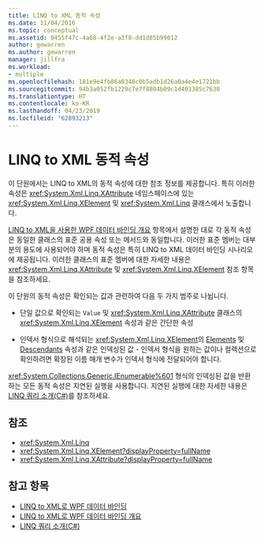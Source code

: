 ```yaml
---
title: LINQ to XML 동적 속성
ms.date: 11/04/2016
ms.topic: conceptual
ms.assetid: 0455f47c-4a68-4f2e-a3f8-dd1d85b99012
author: gewarren
ms.author: gewarren
manager: jillfra
ms.workload:
- multiple
ms.openlocfilehash: 181e9e4fb86a0348c0b5adb1d26a0a4e4e1721bb
ms.sourcegitcommit: 94b3a052fb1229c7e7f8804b09c1d403385c7630
ms.translationtype: HT
ms.contentlocale: ko-KR
ms.lasthandoff: 04/23/2019
ms.locfileid: "62893213"
---
```

# <a name="linq-to-xml-dynamic-properties"></a>LINQ to XML 동적 속성

이 단원에서는 LINQ to XML의 동적 속성에 대한 참조 정보를 제공합니다. 특히 이러한 속성은 <xref:System.Xml.Linq.XAttribute> 네임스페이스에 있는 <xref:System.Xml.Linq.XElement> 및 <xref:System.Xml.Linq> 클래스에서 노출합니다.

[LINQ to XML을 사용한 WPF 데이터 바인딩 개요](../designers/wpf-data-binding-with-linq-to-xml-overview.md) 항목에서 설명한 대로 각 동적 속성은 동일한 클래스의 표준 공용 속성 또는 메서드와 동일합니다. 이러한 표준 멤버는 대부분의 용도에 사용되어야 하며 동적 속성은 특히 LINQ to XML 데이터 바인딩 시나리오에 제공됩니다. 이러한 클래스의 표준 멤버에 대한 자세한 내용은 <xref:System.Xml.Linq.XAttribute> 및 <xref:System.Xml.Linq.XElement> 참조 항목을 참조하세요.

이 단원의 동적 속성은 확인되는 값과 관련하여 다음 두 가지 범주로 나뉩니다.

- 단일 값으로 확인되는 `Value` 및 <xref:System.Xml.Linq.XAttribute> 클래스의 <xref:System.Xml.Linq.XElement> 속성과 같은 간단한 속성

- 인덱서 형식으로 해석되는 <xref:System.Xml.Linq.XElement>의 [Elements](../designers/elements-xelement-dynamic-property.md) 및 [Descendants](../designers/descendants-xelement-dynamic-property.md) 속성과 같은 인덱싱된 값 - 인덱서 형식을 원하는 값이나 컬렉션으로 확인하려면 확장된 이름 매개 변수가 인덱서 형식에 전달되어야 합니다.

<xref:System.Collections.Generic.IEnumerable%601> 형식의 인덱싱된 값을 반환하는 모든 동적 속성은 지연된 실행을 사용합니다. 지연된 실행에 대한 자세한 내용은 [LINQ 쿼리 소개(C#)](/dotnet/csharp/programming-guide/concepts/linq/introduction-to-linq-queries)를 참조하세요.

## <a name="reference"></a>참조

- <xref:System.Xml.Linq>
- <xref:System.Xml.Linq.XElement?displayProperty=fullName>
- <xref:System.Xml.Linq.XAttribute?displayProperty=fullName>

## <a name="see-also"></a>참고 항목

- [LINQ to XML로 WPF 데이터 바인딩](../designers/wpf-data-binding-with-linq-to-xml-overview.md)
- [LINQ to XML로 WPF 데이터 바인딩 개요](../designers/wpf-data-binding-with-linq-to-xml-overview.md)
- [LINQ 쿼리 소개(C#)](/dotnet/csharp/programming-guide/concepts/linq/introduction-to-linq-queries)
